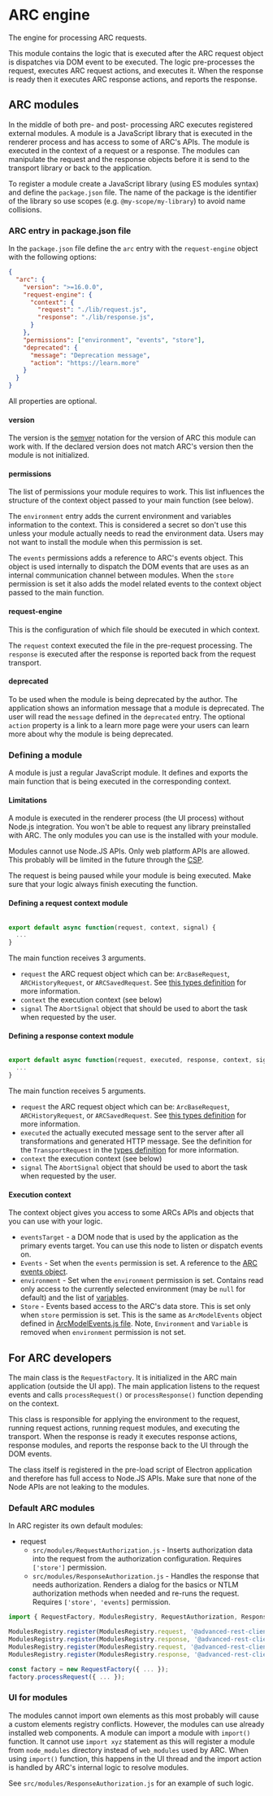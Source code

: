# ARC engine

The engine for processing ARC requests.

This module contains the logic that is executed after the ARC request object is dispatches via DOM event to be executed. The logic pre-processes the request, executes ARC request actions, and executes it. When the response is ready then it executes ARC response actions, and reports the response.

## ARC modules

In the middle of both pre- and post- processing ARC executes registered external modules. A module is a JavaScript library that is executed in the renderer process and has access to some of ARC's APIs. The module is executed in the context of a request or a response. The modules can manipulate the request and the response objects before it is send to the transport library or back to the application.

To register a module create a JavaScript library (using ES modules syntax) and define the `package.json` file. The name of the package is the identifier of the library so use scopes (e.g. `@my-scope/my-library`) to avoid name collisions.

### ARC entry in package.json file

In the `package.json` file define the `arc` entry with the `request-engine` object with the following options:

```json
{
  "arc": {
    "version": ">=16.0.0",
    "request-engine": {
      "context": {
        "request": "./lib/request.js",
        "response": "./lib/response.js",
      }
    },
    "permissions": ["environment", "events", "store"],
    "deprecated": {
      "message": "Deprecation message",
      "action": "https://learn.more"
    }
  }
}

```

All properties are optional.

#### version

The version is the [semver](https://semver.org/) notation for the version of ARC this module can work with. If the declared version does not match ARC's version then the module is not initialized.

#### permissions

The list of permissions your module requires to work. This list influences the structure of the context object passed to your main function (see below).

The `environment` entry adds the current environment and variables information to the context. This is considered a secret so don't use this unless your module actually needs to read the environment data. Users may not want to install the module when this permission is set.

The `events` permissions adds a reference to ARC's events object. This object is used internally to dispatch the DOM events that are uses as an internal communication channel between modules. When the `store` permission is set it also adds the model related events to the context object passed to the main function.

#### request-engine

This is the configuration of which file should be executed in which context.

The `request` context executed the file in the pre-request processing. The `response` is executed after the response is reported back from the request transport.

#### deprecated

To be used when the module is being deprecated by the author. The application shows an information message that a module is deprecated. The user will read the `message` defined in the `deprecated` entry. The optional `action` property is a link to a learn more page were your users can learn more about why the module is being deprecated.

### Defining a module

A module is just a regular JavaScript module. It defines and exports the main function that is being executed in the corresponding context.

#### Limitations

A module is executed in the renderer process (the UI process) without Node.js integration. You won't be able to request any library preinstalled with ARC. The only modules you can use is the installed with your module.

Modules cannot use Node.JS APIs. Only web platform APIs are allowed. This probably will be limited in the future through the [CSP](https://developer.mozilla.org/en-US/docs/Web/HTTP/CSP).

The request is being paused while your module is being executed. Make sure that your logic always finish executing the function.

#### Defining a request context module

```javascript

export default async function(request, context, signal) {
  ...
}

```

The main function receives 3 arguments.

- `request` the ARC request object which can be: `ArcBaseRequest`, `ARCHistoryRequest`, or `ARCSavedRequest`. See [this types definition](https://github.com/advanced-rest-client/arc-types/blob/master/src/request/ArcRequest.d.ts) for more information.
- `context` the execution context (see below)
- `signal` The `AbortSignal` object that should be used to abort the task when requested by the user.

#### Defining a response context module

```javascript

export default async function(request, executed, response, context, signal) {
  ...
}

```

The main function receives 5 arguments.

- `request` the ARC request object which can be: `ArcBaseRequest`, `ARCHistoryRequest`, or `ARCSavedRequest`. See [this types definition](https://github.com/advanced-rest-client/arc-types/blob/master/src/request/ArcRequest.d.ts) for more information.
- `executed` the actually executed message sent to the server after all transformations and generated HTTP message. See the definition for the `TransportRequest` in the [types definition](https://github.com/advanced-rest-client/arc-types/blob/master/src/request/ArcRequest.d.ts) for more information.
- `context` the execution context (see below)
- `signal` The `AbortSignal` object that should be used to abort the task when requested by the user.

#### Execution context

The context object gives you access to some ARCs APIs and objects that you can use with your logic.

- `eventsTarget` - a DOM node that is used by the application as the primary events target. You can use this node to listen or dispatch events on.
- `Events` - Set when the `events` permission is set. A reference to the [ARC events object](https://github.com/advanced-rest-client/arc-events).
- `environment` - Set when the `environment` permission is set. Contains read only access to the currently selected environment (may be `null` for default) and the list of [variables](https://github.com/advanced-rest-client/arc-types/blob/master/src/models/Variable.d.ts).
- `Store` - Events based access to the ARC's data store. This is set only when `store` permission is set. This is the same as `ArcModelEvents` object defined in [ArcModelEvents.js file](https://github.com/advanced-rest-client/arc-models/blob/stage/src/events/ArcModelEvents.js). Note, `Environment` and `Variable` is removed when `environment` permission is not set.

## For ARC developers

The main class is the `RequestFactory`. It is initialized in the ARC main application (outside the UI app). The main application listens to the request events and calls `processRequest()` or `processResponse()` function depending on the context.

This class is responsible for applying the environment to the request, running request actions, running request modules, and executing the transport.
When the response is ready it executes response actions, response modules, and reports the response back to the UI through the DOM events.

The class itself is registered in the pre-load script of Electron application and therefore has full access to Node.JS APIs. Make sure that none of the Node APIs are not leaking to the modules.

### Default ARC modules

In ARC register its own default modules:

- request
  - `src/modules/RequestAuthorization.js` - Inserts authorization data into the request from the authorization configuration. Requires `['store']` permission.
  - `src/modules/ResponseAuthorization.js` - Handles the response that needs authorization. Renders a dialog for the basics or NTLM authorization methods when needed and re-runs the request. Requires `['store', 'events]` permission.

```javascript
import { RequestFactory, ModulesRegistry, RequestAuthorization, ResponseAuthorization, RequestCookies } from '@advanced-rest-client/request-engine';

ModulesRegistry.register(ModulesRegistry.request, '@advanced-rest-client/request-engine/request/request-authorization', RequestAuthorization, ['store']);
ModulesRegistry.register(ModulesRegistry.response, '@advanced-rest-client/request-engine/response/request-authorization', ResponseAuthorization, ['store', 'events']);
ModulesRegistry.register(ModulesRegistry.request, '@advanced-rest-client/request-engine/request/session-cookies', RequestCookies.processRequestCookies, ['events']);
ModulesRegistry.register(ModulesRegistry.response, '@advanced-rest-client/request-engine/response/session-cookies', RequestCookies.processResponseCookies, ['events']);

const factory = new RequestFactory({ ... });
factory.processRequest({ ... });
```

### UI for modules

The modules cannot import own elements as this most probably will cause a custom elements registry conflicts. However, the modules can use already installed web components. A module can import a module with `import()` function. It cannot use `import xyz` statement as this will register a module from `node_modules` directory instead of `web_modules` used by ARC. When using `import()` function, this happens in the UI thread and the import action is handled by ARC's internal logic to resolve modules.

See `src/modules/ResponseAuthorization.js` for an example of such logic.
